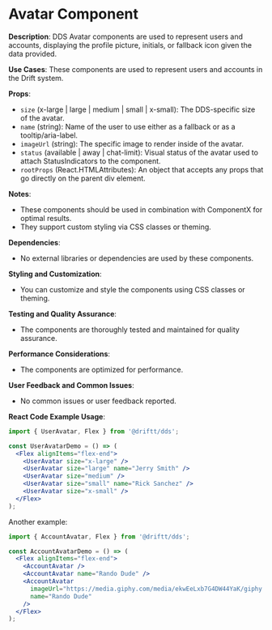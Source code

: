 # Avatar Component

**Description**: DDS Avatar components are used to represent users and accounts, displaying the profile picture, initials, or fallback icon given the data provided.

**Use Cases**: These components are used to represent users and accounts in the Drift system.

**Props**:
- `size` (x-large | large | medium | small | x-small): The DDS-specific size of the avatar.
- `name` (string): Name of the user to use either as a fallback or as a tooltip/aria-label.
- `imageUrl` (string): The specific image to render inside of the avatar.
- `status` (available | away | chat-limit): Visual status of the avatar used to attach StatusIndicators to the component.
- `rootProps` (React.HTMLAttributes<HTMLSpanElement>): An object that accepts any props that go directly on the parent div element.

**Notes**:
- These components should be used in combination with ComponentX for optimal results.
- They support custom styling via CSS classes or theming.

**Dependencies**:
- No external libraries or dependencies are used by these components.

**Styling and Customization**:
- You can customize and style the components using CSS classes or theming.

**Testing and Quality Assurance**:
- The components are thoroughly tested and maintained for quality assurance.

**Performance Considerations**:
- The components are optimized for performance.

**User Feedback and Common Issues**:
- No common issues or user feedback reported.

**React Code Example Usage**:
```jsx
import { UserAvatar, Flex } from '@driftt/dds';

const UserAvatarDemo = () => (
  <Flex alignItems="flex-end">
    <UserAvatar size="x-large" />
    <UserAvatar size="large" name="Jerry Smith" />
    <UserAvatar size="medium" />
    <UserAvatar size="small" name="Rick Sanchez" />
    <UserAvatar size="x-small" />
  </Flex>
);
```
Another example:
```jsx
import { AccountAvatar, Flex } from '@driftt/dds';

const AccountAvatarDemo = () => (
  <Flex alignItems="flex-end">
    <AccountAvatar />
    <AccountAvatar name="Rando Dude" />
    <AccountAvatar
      imageUrl="https://media.giphy.com/media/ekwEeLxb7G4DW44YaK/giphy.gif"
      name="Rando Dude"
    />
  </Flex>
);

```